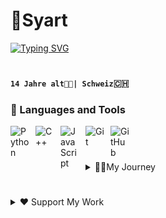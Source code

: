 # 💫Syart

[![Typing SVG](https://readme-typing-svg.demolab.com?font=&size=25&pause=1000&color=F7F7F7&random=false&width=435&lines=Hobby+Software+Developer;Dream+Job%3A+Software+Developer;Work+hard+for+my+goal)]()

#

**`14 Jahre alt🧑‍💻| Schweiz`🇨🇭**

<h3>🧰 Languages and Tools</h3>

<img align="left" alt="Python" width="30px" style="padding-right:10px;" src="https://cdn.jsdelivr.net/gh/devicons/devicon/icons/python/python-plain.svg" />
<img align="left" alt="C++" width="30px" style="padding-right:10px;" src="https://cdn.jsdelivr.net/gh/devicons/devicon/icons/cplusplus/cplusplus-line.svg" />
<img align="left" alt="JavaScript" width="30px" style="padding-right:10px;" src="https://cdn.jsdelivr.net/gh/devicons/devicon/icons/javascript/javascript-plain.svg" />
<img align="left" alt="Git" width="30px" style="padding-right:10px;" src="https://cdn.jsdelivr.net/gh/devicons/devicon/icons/git/git-original.svg" />
<img align="left" alt="GitHub" width="30px" style="padding-right:10px;" src="https://cdn.jsdelivr.net/gh/devicons/devicon/icons/github/github-original.svg" />

<br />



#

<details>
<summary> 👨‍💻My Journey </summary>
  ...
</details>

#

<details>
<summary> ♥️ Support My Work</summary>

If you find my projects helpful or valuable, consider supporting me by donating. Your contributions help me dedicate more time and effort to create and maintain open-source projects.

#

### Cryptocurrency Donations:
- **Bitcoin <img src="Bitcoin.png" alt="Bitcoin" width="20" height="20">:** `soon` 
- **Ethereum <img src="Ethereum.png" alt="Ethereum" width="20" height="20">:** `soon` 
- **Solana <img src="Sol.png" alt="Solana" width="20" height="20">:** `BFciMoUU5gqLpRXvRvrQUDaVGhKW5uDwEVmzZsefRb8C`

Thank you for your generosity!
</details>

